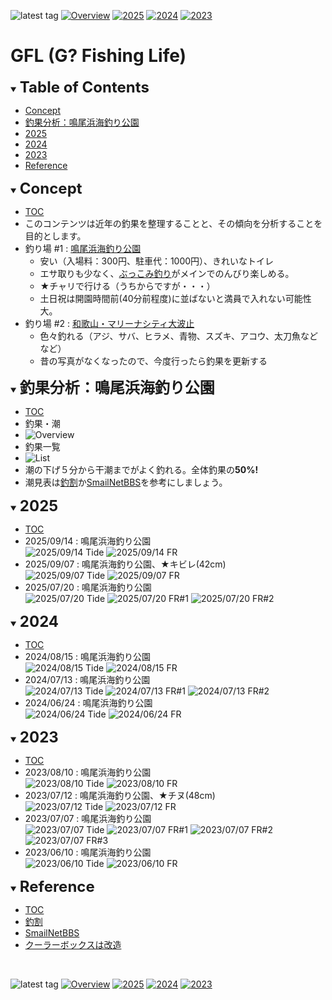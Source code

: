 ![latest tag](https://img.shields.io/github/v/tag/gtuja/GFL.svg?color=brightgreen)
[![Overview](https://img.shields.io/badge/Overview-brightgreen
)](https://github.com/gtuja/GFL/blob/main/README.md#Overview)
[![2025](https://img.shields.io/badge/2025-brightgreen
)](https://github.com/gtuja/GFL/blob/main/README.md#2025)
[![2024](https://img.shields.io/badge/2024-brightgreen
)](https://github.com/gtuja/GFL/blob/main/README.md#2024)
[![2023](https://img.shields.io/badge/2023-brightgreen
)](https://github.com/gtuja/GFL/blob/main/README.md#2023)

# GFL (G? Fishing Life)

<div id="toc"></div>
<details open>
<summary><font size="5"><b>Table of Contents</b></font></summary>

- [Concept](#Concept)
- [釣果分析：鳴尾浜海釣り公園](#Analysis1)
- [2025](#2025)
- [2024](#2024)
- [2023](#2023)
- [Reference](#Reference)
</details>

<div id="Concept"></div>
<details open>
<summary><font size="5"><b>Concept</b></font></summary>

- [TOC](#toc)
- このコンテンツは近年の釣果を整理することと、その傾向を分析することを目的とします。
- 釣り場 #1 : [鳴尾浜海釣り公園](https://www.naruohama-park.com/umizuri/)
  - 安い（入場料：300円、駐車代：1000円）、きれいなトイレ
  - エサ取りも少なく、[ぶっこみ釣り](https://images.tsurihack.com/wp-content/uploads/2019/05/shikake_bukkomi.jpg)がメインでのんびり楽しめる。
  - ★チャリで行ける（うちからですが・・・）
  - 土日祝は開園時間前(40分前程度)に並ばないと満員で入れない可能性大。
- 釣り場 #2 : [和歌山・マリーナシティ大波止](https://www.tsurisoku.com/news/79895/)
  - 色々釣れる（アジ、サバ、ヒラメ、青物、スズキ、アコウ、太刀魚などなど）
  - 昔の写真がなくなったので、今度行ったら釣果を更新する
</details>

<div id="Analysis1"></div>
<details open>
<summary><font size="5"><b>釣果分析：鳴尾浜海釣り公園</b></font></summary>

- [TOC](#toc)
- 釣果・潮
- ![Overview](https://github.com/gtuja/GFL/blob/main/Materials/Screenshot/Overview.png)
- 釣果一覧
- ![List](https://github.com/gtuja/GFL/blob/main/Materials/Screenshot/List%231.png)
- 潮の下げ５分から干潮までがよく釣れる。全体釣果の**50%!**
- 潮見表は[釣割](https://tide.chowari.jp/28/282049/23182/)か[SmailNetBBS](https://www2q.biglobe.ne.jp/~ooue_h-h/i/tide/s_tide.cgi?4&ozaki&0&0&&2023&06&10&)を参考にしましょう。
</details>

<div id="2025"></div>
<details open>
<summary><font size="5"><b>2025</b></font></summary>

- [TOC](#toc)
- 2025/09/14 : 鳴尾浜海釣り公園<br>
![2025/09/14 Tide](https://github.com/gtuja/GFL/blob/main/Materials/Screenshot/20250914.png)
![2025/09/14 FR](https://github.com/gtuja/GFL/blob/main/Materials/Picture/resize/CK_2025_0914_1047_%E3%82%AD%E3%83%93%E3%83%AC_35.jpg)
- 2025/09/07 : 鳴尾浜海釣り公園、★キビレ(42cm)<br>
![2025/09/07 Tide](https://github.com/gtuja/GFL/blob/main/Materials/Screenshot/20250907.png)
![2025/09/07 FR](https://github.com/gtuja/GFL/blob/main/Materials/Picture/resize/CK_2025_0907_0900_%E3%82%AD%E3%83%93%E3%83%AC_42.jpg)
- 2025/07/20 : 鳴尾浜海釣り公園<br>
![2025/07/20 Tide](https://github.com/gtuja/GFL/blob/main/Materials/Screenshot/20250720.png)
![2025/07/20 FR#1](https://github.com/gtuja/GFL/blob/main/Materials/Picture/resize/CK_2025_0720_0624_%E3%83%81%E3%83%8C_30.jpg)
![2025/07/20 FR#2](https://github.com/gtuja/GFL/blob/main/Materials/Picture/resize/CK_2025_0720_0714_%E3%82%AD%E3%83%93%E3%83%AC_25.jpg)
</details>

<div id="2024"></div>
<details open>
<summary><font size="5"><b>2024</b></font></summary>

- [TOC](#toc)
- 2024/08/15 : 鳴尾浜海釣り公園<br>
![2024/08/15 Tide](https://github.com/gtuja/GFL/blob/main/Materials/Screenshot/20240815.png)
![2024/08/15 FR](https://github.com/gtuja/GFL/blob/main/Materials/Picture/resize/CK_2024_0815_0525_%E3%82%AD%E3%83%93%E3%83%AC_35.jpg)
- 2024/07/13 : 鳴尾浜海釣り公園<br>
![2024/07/13 Tide](https://github.com/gtuja/GFL/blob/main/Materials/Screenshot/20240713.png)
![2024/07/13 FR#1](https://github.com/gtuja/GFL/blob/main/Materials/Picture/resize/CK_2024_0713_0636_%E3%82%AD%E3%83%93%E3%83%AC_35.jpg)
![2024/07/13 FR#2](https://github.com/gtuja/GFL/blob/main/Materials/Picture/resize/CK_2024_0713_0801_%E3%83%81%E3%83%8C_42.jpg)
- 2024/06/24 : 鳴尾浜海釣り公園<br>
![2024/06/24 Tide](https://github.com/gtuja/GFL/blob/main/Materials/Screenshot/20240624.png)
![2024/06/24 FR](https://github.com/gtuja/GFL/blob/main/Materials/Picture/resize/CK_2024_0624_0653_%E3%82%AD%E3%83%93%E3%83%AC_32.jpg)
</details>

<div id="2023"></div>
<details open>
<summary><font size="5"><b>2023</b></font></summary>

- [TOC](#toc)
- 2023/08/10 : 鳴尾浜海釣り公園<br>
![2023/08/10 Tide](https://github.com/gtuja/GFL/blob/main/Materials/Screenshot/20230810.png)
![2023/08/10 FR](https://github.com/gtuja/GFL/blob/main/Materials/Picture/resize/CK_2023_0810_0643_%E3%82%AD%E3%83%93%E3%83%AC_40.jpg)
- 2023/07/12 : 鳴尾浜海釣り公園、★チヌ(48cm)<br>
![2023/07/12 Tide](https://github.com/gtuja/GFL/blob/main/Materials/Screenshot/20230712.png)
![2023/07/12 FR](https://github.com/gtuja/GFL/blob/main/Materials/Picture/resize/CK_2023_0712_0915_%E3%83%81%E3%83%8C_48.jpg)
- 2023/07/07 : 鳴尾浜海釣り公園<br>
![2023/07/07 Tide](https://github.com/gtuja/GFL/blob/main/Materials/Screenshot/20230707.png)
![2023/07/07 FR#1](https://github.com/gtuja/GFL/blob/main/Materials/Picture/resize/CK_2023_0707_0652_%E3%82%AD%E3%83%93%E3%83%AC_36.jpg)
![2023/07/07 FR#2](https://github.com/gtuja/GFL/blob/main/Materials/Picture/resize/CK_2023_0707_0904_%E3%82%AE%E3%83%9E_28.jpg)
![2023/07/07 FR#3](https://github.com/gtuja/GFL/blob/main/Materials/Picture/resize/CK_2023_0707_0928_%E3%82%AD%E3%83%93%E3%83%AC_40.jpg)
- 2023/06/10 : 鳴尾浜海釣り公園<br>
![2023/06/10 Tide](https://github.com/gtuja/GFL/blob/main/Materials/Screenshot/20230610.png)
![2023/06/10 FR](https://github.com/gtuja/GFL/blob/main/Materials/Picture/resize/CK_2023_0610_1231_%E3%82%AD%E3%83%93%E3%83%AC_20.jpg)
</details>

<div id="Reference"></div>
<details open>
<summary><font size="5"><b>Reference</b></font></summary>

- [TOC](#toc)
- [釣割](https://tide.chowari.jp/28/282049/23182/)
- [SmailNetBBS](https://www2q.biglobe.ne.jp/~ooue_h-h/i/tide/s_tide.cgi?4&ozaki&0&0&&2023&06&10&)
- [クーラーボックスは改造](https://www.kanakazufufu55.com/syatyuhaku-refrigerator-remodeling/)
</details>
<br>

![latest tag](https://img.shields.io/github/v/tag/gtuja/GFL.svg?color=brightgreen)
[![Overview](https://img.shields.io/badge/Overview-brightgreen
)](https://github.com/gtuja/GFL/blob/main/README.md#Overview)
[![2025](https://img.shields.io/badge/2025-brightgreen
)](https://github.com/gtuja/GFL/blob/main/README.md#2025)
[![2024](https://img.shields.io/badge/2024-brightgreen
)](https://github.com/gtuja/GFL/blob/main/README.md#2024)
[![2023](https://img.shields.io/badge/2023-brightgreen
)](https://github.com/gtuja/GFL/blob/main/README.md#2023)

